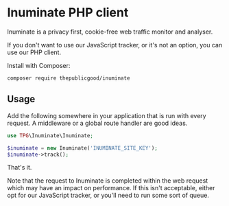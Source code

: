 # Inuminate PHP client

Inuminate is a privacy first, cookie-free web traffic monitor and analyser.

If you don't want to use our JavaScript tracker, or it's not an option, you can use our PHP client. 

Install with Composer:

```shell
composer require thepublicgood/inuminate
```

## Usage

Add the following somewhere in your application that is run with every request. A middleware or a global route handler are good ideas.

```php
use TPG\Inuminate\Inuminate;

$inuminate = new Inuminate('INUMINATE_SITE_KEY');
$inuminate->track();
```

That's it.

Note that the request to Inuminate is completed within the web request which may have an impact on performance. If this isn't acceptable, either opt for our JavaScript tracker, or you'll need to run some sort of queue.
